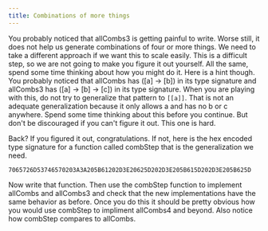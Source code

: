 ```yaml
---
title: Combinations of more things
---
```


You probably noticed that allCombs3 is getting painful to write.  Worse still,
it does not help us generate combinations of four or more things.  We need to
take a different approach if we want this to scale easily.  This is a
difficult step, so we are not going to make you figure it out yourself.  All
the same, spend some time thinking about how you might do it.  Here is a hint
though.  You probably noticed that allCombs has ([a] -> [b]) in its type
signature and allCombs3 has ([a] -> [b] -> [c]) in its type signature.  When
you are playing with this, do not try to generalize that pattern to `[[a]]`.
That is not an adequate generalization because it only allows a and has no b
or c anywhere.  Spend some time thinking about this before you continue.  But
don't be discouraged if you can't figure it out.  This one is hard.

Back?  If you figured it out, congratulations.  If not, here is the hex
encoded type signature for a function called combStep that is the
generalization we need.

    7065726D53746570203A3A205B61202D3E20625D202D3E205B615D202D3E205B625D

Now write that function. Then use the combStep function to implement allCombs
and allCombs3 and check that the new implementations have the same behavior as
before. Once you do this it should be pretty obvious how you would use combStep
to impliment allCombs4 and beyond. Also notice how combStep compares to
allCombs.
